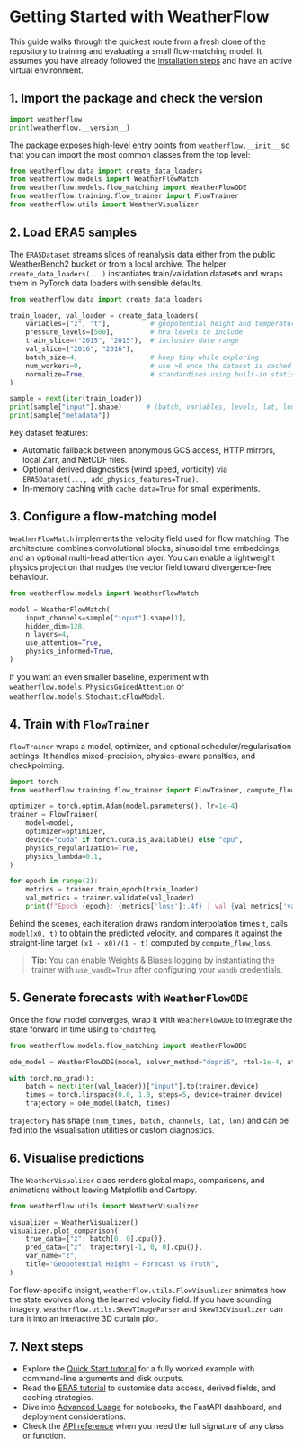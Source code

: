 # Getting Started with WeatherFlow

This guide walks through the quickest route from a fresh clone of the
repository to training and evaluating a small flow-matching model. It assumes
you have already followed the [installation steps](installation.md) and have an
active virtual environment.

## 1. Import the package and check the version

```python
import weatherflow
print(weatherflow.__version__)
```

The package exposes high-level entry points from `weatherflow.__init__` so that
you can import the most common classes from the top level:

```python
from weatherflow.data import create_data_loaders
from weatherflow.models import WeatherFlowMatch
from weatherflow.models.flow_matching import WeatherFlowODE
from weatherflow.training.flow_trainer import FlowTrainer
from weatherflow.utils import WeatherVisualizer
```

## 2. Load ERA5 samples

The `ERA5Dataset` streams slices of reanalysis data either from the public
WeatherBench2 bucket or from a local archive. The helper
`create_data_loaders(...)` instantiates train/validation datasets and wraps them
in PyTorch data loaders with sensible defaults.

```python
from weatherflow.data import create_data_loaders

train_loader, val_loader = create_data_loaders(
    variables=["z", "t"],          # geopotential height and temperature
    pressure_levels=[500],         # hPa levels to include
    train_slice=("2015", "2015"),  # inclusive date range
    val_slice=("2016", "2016"),
    batch_size=4,                  # keep tiny while exploring
    num_workers=0,                 # use >0 once the dataset is cached
    normalize=True,                # standardises using built-in statistics
)

sample = next(iter(train_loader))
print(sample["input"].shape)      # (batch, variables, levels, lat, lon)
print(sample["metadata"])
```

Key dataset features:

- Automatic fallback between anonymous GCS access, HTTP mirrors, local Zarr, and
  NetCDF files.
- Optional derived diagnostics (wind speed, vorticity) via
  `ERA5Dataset(..., add_physics_features=True)`.
- In-memory caching with `cache_data=True` for small experiments.

## 3. Configure a flow-matching model

`WeatherFlowMatch` implements the velocity field used for flow matching. The
architecture combines convolutional blocks, sinusoidal time embeddings, and an
optional multi-head attention layer. You can enable a lightweight physics
projection that nudges the vector field toward divergence-free behaviour.

```python
from weatherflow.models import WeatherFlowMatch

model = WeatherFlowMatch(
    input_channels=sample["input"].shape[1],
    hidden_dim=128,
    n_layers=4,
    use_attention=True,
    physics_informed=True,
)
```

If you want an even smaller baseline, experiment with
`weatherflow.models.PhysicsGuidedAttention` or
`weatherflow.models.StochasticFlowModel`.

## 4. Train with `FlowTrainer`

`FlowTrainer` wraps a model, optimizer, and optional scheduler/regularisation
settings. It handles mixed-precision, physics-aware penalties, and checkpointing.

```python
import torch
from weatherflow.training.flow_trainer import FlowTrainer, compute_flow_loss

optimizer = torch.optim.Adam(model.parameters(), lr=1e-4)
trainer = FlowTrainer(
    model=model,
    optimizer=optimizer,
    device="cuda" if torch.cuda.is_available() else "cpu",
    physics_regularization=True,
    physics_lambda=0.1,
)

for epoch in range(2):
    metrics = trainer.train_epoch(train_loader)
    val_metrics = trainer.validate(val_loader)
    print(f"Epoch {epoch}: {metrics['loss']:.4f} | val {val_metrics['val_loss']:.4f}")
```

Behind the scenes, each iteration draws random interpolation times `t`, calls
`model(x0, t)` to obtain the predicted velocity, and compares it against the
straight-line target `(x1 - x0)/(1 - t)` computed by `compute_flow_loss`.

> **Tip:** You can enable Weights & Biases logging by instantiating the trainer
> with `use_wandb=True` after configuring your `wandb` credentials.

## 5. Generate forecasts with `WeatherFlowODE`

Once the flow model converges, wrap it with `WeatherFlowODE` to integrate the
state forward in time using `torchdiffeq`.

```python
from weatherflow.models.flow_matching import WeatherFlowODE

ode_model = WeatherFlowODE(model, solver_method="dopri5", rtol=1e-4, atol=1e-4)

with torch.no_grad():
    batch = next(iter(val_loader))["input"].to(trainer.device)
    times = torch.linspace(0.0, 1.0, steps=5, device=trainer.device)
    trajectory = ode_model(batch, times)
```

`trajectory` has shape `(num_times, batch, channels, lat, lon)` and can be fed
into the visualisation utilities or custom diagnostics.

## 6. Visualise predictions

The `WeatherVisualizer` class renders global maps, comparisons, and animations
without leaving Matplotlib and Cartopy.

```python
from weatherflow.utils import WeatherVisualizer

visualizer = WeatherVisualizer()
visualizer.plot_comparison(
    true_data={"z": batch[0, 0].cpu()},
    pred_data={"z": trajectory[-1, 0, 0].cpu()},
    var_name="z",
    title="Geopotential Height – Forecast vs Truth",
)
```

For flow-specific insight, `weatherflow.utils.FlowVisualizer` animates how the
state evolves along the learned velocity field. If you have sounding imagery,
`weatherflow.utils.SkewTImageParser` and `SkewT3DVisualizer` can turn it into an
interactive 3D curtain plot.

## 7. Next steps

- Explore the [Quick Start tutorial](tutorials/quickstart.md) for a fully worked
  example with command-line arguments and disk outputs.
- Read the [ERA5 tutorial](tutorials/era5.md) to customise data access, derived
  fields, and caching strategies.
- Dive into [Advanced Usage](advanced_usage.md) for notebooks, the FastAPI
  dashboard, and deployment considerations.
- Check the [API reference](api/data.md) when you need the full signature of any
  class or function.

